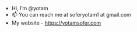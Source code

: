 - Hi, I’m @yotam
- 📫 You can reach me at soferyotam1 at gmail.com
- My website - https://yotamsofer.com

<!---
yotamss/yotamss is a ✨ special ✨ repository because its `README.md` (this file) appears on your GitHub profile.
You can click the Preview link to take a look at your changes.
--->
